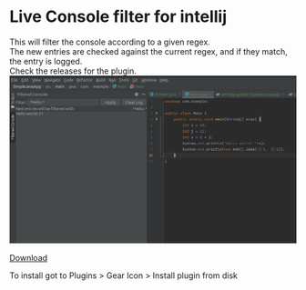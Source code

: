 # Live Console filter for intellij

This will filter the console according to a given regex.  
The new entries are checked against the current regex, and if they match, the entry is logged.  
Check the releases for the plugin.  
![screenshot](./screenshot.jpg)

[Download](https://github.com/beothorn/ConsoleFilterForIntellij/releases/download/1.0/consoleFilterForIntellij-1.0.zip)

To install got to Plugins > Gear Icon > Install plugin from disk 